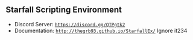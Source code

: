 Starfall Scripting Environment
----------

- Discord Server: [`https://discord.gg/QTPgtk2`](https://discord.gg/QTPgtk2)
- Documentation: [`http://thegrb93.github.io/StarfallEx/`](http://thegrb93.github.io/StarfallEx/)
Ignore it234
